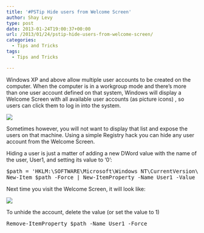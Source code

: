 ```yaml
---
title: '#PSTip Hide users from Welcome Screen'
author: Shay Levy
type: post
date: 2013-01-24T19:00:37+00:00
url: /2013/01/24/pstip-hide-users-from-welcome-screen/
categories:
  - Tips and Tricks
tags:
  - Tips and Tricks

---
```

Windows XP and above allow multiple user accounts to be created on the computer. When the computer is in a workgroup mode and there&#8217;s more than one user account defined on that system, Windows will display a Welcome Screen with all available user accounts (as picture icons) , so users can click them to log in into the system.

![](/images/welcome-1024x744.png)

Sometimes however, you will not want to display that list and expose the users on that machine. Using a simple Registry hack you can hide any user account from the Welcome Screen.

Hiding a user is just a matter of adding a new DWord value with the name of the user, User1, and setting its value to &#8216;0&#8217;:

<pre class="brush: powershell; title: ; notranslate" title="">$path = 'HKLM:\SOFTWARE\Microsoft\Windows NT\CurrentVersion\Winlogon\SpecialAccounts\UserList'
New-Item $path -Force | New-ItemProperty -Name User1 -Value 0 -PropertyType DWord -Force
</pre>

Next time you visit the Welcome Screen, it will look like:

![](/images/welcome1.png)

To unhide the account, delete the value (or set the value to 1)

<pre class="brush: powershell; title: ; notranslate" title="">Remove-ItemProperty $path -Name User1 -Force
</pre>